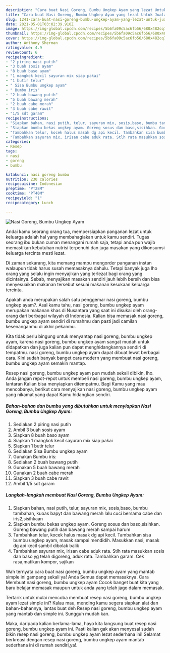 ```yaml
---
description: "Cara buat Nasi Goreng, Bumbu Ungkep Ayam yang lezat Untuk Jualan"
title: "Cara buat Nasi Goreng, Bumbu Ungkep Ayam yang lezat Untuk Jualan"
slug: 1241-cara-buat-nasi-goreng-bumbu-ungkep-ayam-yang-lezat-untuk-jualan
date: 2021-05-01T03:02:39.910Z
image: https://img-global.cpcdn.com/recipes/5b6fa09c5ac6fb56/680x482cq70/nasi-goreng-bumbu-ungkep-ayam-foto-resep-utama.jpg
thumbnail: https://img-global.cpcdn.com/recipes/5b6fa09c5ac6fb56/680x482cq70/nasi-goreng-bumbu-ungkep-ayam-foto-resep-utama.jpg
cover: https://img-global.cpcdn.com/recipes/5b6fa09c5ac6fb56/680x482cq70/nasi-goreng-bumbu-ungkep-ayam-foto-resep-utama.jpg
author: Anthony Sherman
ratingvalue: 4.9
reviewcount: 6
recipeingredient:
- "2 piring nasi putih"
- "3 buah sosis ayam"
- "8 buah baso ayam"
- "1 mangkok kecil sayuran mix siap pakai"
- "1 butir telur"
- " Sisa Bumbu ungkep ayam"
- " Bumbu iris"
- "2 buah bawang putih"
- "5 buah bawang merah"
- "2 buah cabe merah"
- "3 buah cabe rawit"
- "1/5 sdt garam"
recipeinstructions:
- "Siapkan bahan, nasi putih, telur, sayuran mix, sosis,baso, bumbu tambahan, kuoas bapyt dan bawang merah lalu cuci bersama cabe dan iris2,sisihkaan"
- "Siapkan bumbu bekas ungkep ayam. Goreng sosus dan baso,sisihkan. Goreng bawang putih dan bawang merah sampai harum"
- "Tambahkan telur, kocek halus masak dg api kecil. Tambahkan sisa bumbu ungkep ayam, masak sampai mendidih. Masukkan nasi, masak dg api kecil sambil dibolak balik"
- "Tambahkan sayuran mix, irisan cabe aduk rata. Stlh rata masukkan sosis dan baso yg telah digoreng, aduk rata. Tambahkan garam. Cek rasa,matikan kompor, sajikan"
categories:
- Resep
tags:
- nasi
- goreng
- bumbu

katakunci: nasi goreng bumbu 
nutrition: 230 calories
recipecuisine: Indonesian
preptime: "PT28M"
cooktime: "PT40M"
recipeyield: "1"
recipecategory: Lunch

---
```



![Nasi Goreng, Bumbu Ungkep Ayam](https://img-global.cpcdn.com/recipes/5b6fa09c5ac6fb56/680x482cq70/nasi-goreng-bumbu-ungkep-ayam-foto-resep-utama.jpg)

Andai kamu seorang orang tua, mempersiapkan panganan lezat untuk keluarga adalah hal yang membahagiakan untuk kamu sendiri. Tugas seorang ibu bukan cuman menangani rumah saja, tetapi anda pun wajib memastikan kebutuhan nutrisi terpenuhi dan juga masakan yang dikonsumsi keluarga tercinta mesti lezat.

Di zaman  sekarang, kita memang mampu mengorder panganan instan walaupun tidak harus susah memasaknya dahulu. Tetapi banyak juga lho orang yang selalu ingin menyajikan yang terlezat bagi orang yang dicintainya. Sebab, menyajikan masakan sendiri jauh lebih bersih dan bisa menyesuaikan makanan tersebut sesuai makanan kesukaan keluarga tercinta. 



Apakah anda merupakan salah satu penggemar nasi goreng, bumbu ungkep ayam?. Asal kamu tahu, nasi goreng, bumbu ungkep ayam merupakan makanan khas di Nusantara yang saat ini disukai oleh orang-orang dari berbagai wilayah di Indonesia. Kalian bisa memasak nasi goreng, bumbu ungkep ayam sendiri di rumahmu dan pasti jadi camilan kesenanganmu di akhir pekanmu.

Kita tidak perlu bingung untuk menyantap nasi goreng, bumbu ungkep ayam, karena nasi goreng, bumbu ungkep ayam sangat mudah untuk didapatkan dan juga kalian pun dapat menghidangkannya sendiri di tempatmu. nasi goreng, bumbu ungkep ayam dapat dibuat lewat berbagai cara. Kini sudah banyak banget cara modern yang membuat nasi goreng, bumbu ungkep ayam semakin mantap.

Resep nasi goreng, bumbu ungkep ayam pun mudah sekali dibikin, lho. Anda jangan repot-repot untuk membeli nasi goreng, bumbu ungkep ayam, lantaran Kalian bisa menyiapkan ditempatmu. Bagi Kamu yang mau mencobanya, berikut cara menyajikan nasi goreng, bumbu ungkep ayam yang nikamat yang dapat Kamu hidangkan sendiri.

<!--inarticleads1-->

##### Bahan-bahan dan bumbu yang dibutuhkan untuk menyiapkan Nasi Goreng, Bumbu Ungkep Ayam:

1. Sediakan 2 piring nasi putih
1. Ambil 3 buah sosis ayam
1. Siapkan 8 buah baso ayam
1. Siapkan 1 mangkok kecil sayuran mix siap pakai
1. Siapkan 1 butir telur
1. Sediakan  Sisa Bumbu ungkep ayam
1. Gunakan  Bumbu iris:
1. Sediakan 2 buah bawang putih
1. Gunakan 5 buah bawang merah
1. Gunakan 2 buah cabe merah
1. Siapkan 3 buah cabe rawit
1. Ambil 1/5 sdt garam




<!--inarticleads2-->

##### Langkah-langkah membuat Nasi Goreng, Bumbu Ungkep Ayam:

1. Siapkan bahan, nasi putih, telur, sayuran mix, sosis,baso, bumbu tambahan, kuoas bapyt dan bawang merah lalu cuci bersama cabe dan iris2,sisihkaan
1. Siapkan bumbu bekas ungkep ayam. Goreng sosus dan baso,sisihkan. Goreng bawang putih dan bawang merah sampai harum
1. Tambahkan telur, kocek halus masak dg api kecil. Tambahkan sisa bumbu ungkep ayam, masak sampai mendidih. Masukkan nasi, masak dg api kecil sambil dibolak balik
1. Tambahkan sayuran mix, irisan cabe aduk rata. Stlh rata masukkan sosis dan baso yg telah digoreng, aduk rata. Tambahkan garam. Cek rasa,matikan kompor, sajikan




Wah ternyata cara buat nasi goreng, bumbu ungkep ayam yang mantab simple ini gampang sekali ya! Anda Semua dapat memasaknya. Cara Membuat nasi goreng, bumbu ungkep ayam Cocok banget buat kita yang baru belajar memasak maupun untuk anda yang telah jago dalam memasak.

Tertarik untuk mulai mencoba membuat resep nasi goreng, bumbu ungkep ayam lezat simple ini? Kalau mau, mending kamu segera siapkan alat dan bahan-bahannya, lantas buat deh Resep nasi goreng, bumbu ungkep ayam yang mantab dan simple ini. Sungguh mudah kan. 

Maka, daripada kalian berlama-lama, hayo kita langsung buat resep nasi goreng, bumbu ungkep ayam ini. Pasti kalian gak akan menyesal sudah bikin resep nasi goreng, bumbu ungkep ayam lezat sederhana ini! Selamat berkreasi dengan resep nasi goreng, bumbu ungkep ayam mantab sederhana ini di rumah sendiri,ya!.

